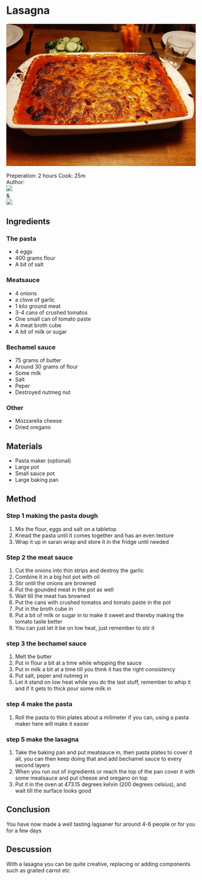 # Lasagna
<p align="center">
<img src=lasagna.jpg />
</p>

Preperation: 2 hours Cook: 25m  
Author:  
<a href="https://discord.com"><img src="https://img.shields.io/badge/Discord-Drillenissen%234268-25?style=for-the-badge&logo=discord" /> </a>  
&  
<a href="https://discord.com"><img src="https://img.shields.io/badge/Discord-Eden%237480-25?style=for-the-badge&logo=discord" /> </a>

## Ingredients
### The pasta
* 4 eggs
* 400 grams flour
* A bit of salt

### Meatsauce
* 4 onions
* a clove of garlic
* 1 kilo ground meat
* 3-4 cans of crushed tomatos
* One small can of tomato paste
* A meat broth cube
* A bit of milk or sugar

### Bechamel sauce
* 75 grams of butter
* Around 30 grams of flour
* Some milk
* Salt
* Peper
* Destroyed nutmeg nut 

### Other
* Mozzarella cheese
* Dried oregano

## Materials
* Pasta maker (optional)
* Large pot
* Small sauce pot
* Large baking pan

## Method
### Step 1 making the pasta dough
  1. Mix the flour, eggs and salt on a tabletop
  2. Knead the pasta until it comes together and has an even texture
  3. Wrap it up in saran wrap and store it in the fridge until needed
  
### Step 2 the meat sauce
  1. Cut the onions into thin strips and destroy the garlic
  2. Combine it in a big hot pot with oil
  3. Stir ontil the onions are browned
  4. Put the gounded meat in the pot as well
  5. Wait till the meat has browned
  6. Put the cans with crushed tomatos and tomato paste in the pot
  7. Put in the broth cube in
  8. Put a bit of milk or sugar in to make it sweet and thereby making the tomato taste better
  9. You can just let it be on low heat, just remember to stir it
  
### step 3 the bechamel sauce
  1. Melt the butter
  2. Put in flour a bit at a time while whipping the sauce
  3. Put in milk a bit at a time till you think it has the right consistency
  4. Put salt, peper and nutmeg in
  5. Let it stand on low heat while you do the last stuff, remember to whip it and if it gets to thick pour some milk in
   
### step 4 make the pasta
  1. Roll the pasta to thin plates about a milimeter if you can, using a pasta maker here will make it easier
  
### step 5 make the lasagna
  1. Take the baking pan and put meatsauce in, then pasta plates to cover it all, you can then keep doing that and add bechamel sauce to every second layers
  2. When you run out of ingredients or reach the top of the pan cover it with some meatsauce and put cheese and oregano on top
  3. Put it in the oven at 473.15 degrees kelvin (200 degrees celsius), and wait till the surface looks good

## Conclusion
You have now made a well tasting lagsaner for around 4-6 people or for you for a few days

## Descussion
With a lasagna you can be quite creative, replacing or adding components such as graited carrot etc
